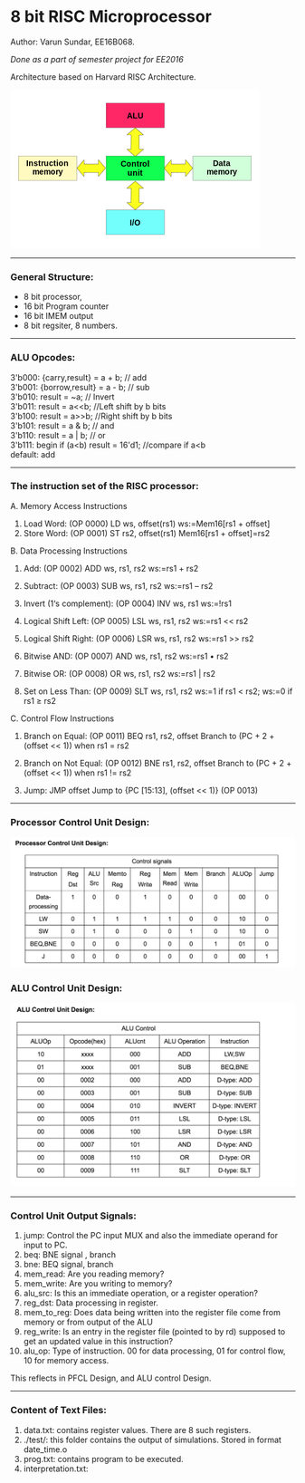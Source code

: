 # 8 bit RISC Microprocessor

Author: Varun Sundar, EE16B068.

_Done as a part of semester project for EE2016_

Architecture based on Harvard RISC Architecture.

![Harvard Architecture](./Harvard_architecture.png)

_________
### General Structure:

* 8 bit processor,
* 16 bit Program counter
* 16 bit IMEM output
* 8 bit regsiter, 8 numbers.
_________
### ALU Opcodes:

3'b000: {carry,result} = a + b; // add  
3'b001: {borrow,result} = a - b; // sub  
3'b010: result = ~a;        // Invert  
3'b011: result = a<<b;     //Left shift by b bits  
3'b100: result = a>>b;     //Right shift by b bits  
3'b101: result = a & b; // and  
3'b110: result = a | b; // or  
3'b111: begin if (a<b) result = 16'd1; //compare if a<b  
default: add  

------------

### The instruction set of the RISC processor:

A. Memory Access Instructions
1. Load Word:  (OP 0000)
               LD ws, offset(rs1) ws:=Mem16[rs1 + offset]
2. Store Word: (OP 0001)
               ST rs2, offset(rs1) Mem16[rs1 + offset]=rs2

B. Data Processing Instructions
1. Add:       (OP 0002)
               ADD ws, rs1, rs2 ws:=rs1 + rs2

2. Subtract:   (OP 0003)
               SUB ws, rs1, rs2 ws:=rs1 – rs2

3. Invert (1‘s complement):    (OP 0004)
               INV ws, rs1 ws:=!rs1

4. Logical Shift Left:        (OP 0005)
               LSL ws, rs1, rs2 ws:=rs1 << rs2

5. Logical Shift Right:       (OP 0006)
               LSR ws, rs1, rs2 ws:=rs1 >> rs2

6. Bitwise AND:               (OP 0007)
               AND ws, rs1, rs2 ws:=rs1 • rs2

7. Bitwise OR:                (OP 0008)
              OR ws, rs1, rs2 ws:=rs1 | rs2

8. Set on Less Than:          (OP 0009)
             SLT ws, rs1, rs2 ws:=1 if rs1 < rs2; ws:=0 if rs1 ≥ rs2

C. Control Flow Instructions
1. Branch on Equal:          (OP 0011)
               BEQ rs1, rs2, offset
               Branch to (PC + 2 + (offset << 1)) when rs1 = rs2

2. Branch on Not Equal:      (OP 0012)
              BNE rs1, rs2, offset
              Branch to (PC + 2 + (offset << 1)) when rs1 != rs2

3. Jump: JMP offset Jump to {PC [15:13], (offset << 1)}    (OP 0013)

--------

### Processor Control Unit Design:

![PFCL](./PCU_Design.png)

### ALU Control Unit Design:

![AUCL](./ALU_Control_Unit.png)

_________

### Control Unit Output Signals:

1. jump: Control the PC input MUX and also the immediate operand for input to PC.  
2. beq: BNE signal , branch
3. bne: BEQ signal, branch
4. mem_read: Are you reading memory?  
5. mem_write: Are you writing to memory?
6. alu_src: Is this an immediate operation, or a register operation?  
7. reg_dst: Data processing in register.    
8. mem_to_reg: Does data being written into the register file come from memory or from output of the ALU    
9. reg_write: Is an entry in the register file (pointed to by rd) supposed to get an updated value in this instruction?  
10. alu_op: Type of instruction. 00 for data processing, 01 for control flow, 10 for memory access.

This reflects in PFCL Design, and ALU control Design.
_________

### Content of Text Files:

1. data.txt: contains register values. There are 8 such registers.
2. ./test/: this folder contains the output of simulations. Stored in format date_time.o
3. prog.txt: contains program to be executed.
4. interpretation.txt:
